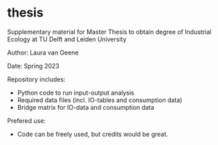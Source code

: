 # thesis
Supplementary material for Master Thesis to obtain degree of Industrial Ecology at TU Delft and Leiden University

Author: Laura van Geene

Date: Spring 2023

Repository includes:
- Python code to run input-output analysis
- Required data files (incl. IO-tables and consumption data)
- Bridge matrix for IO-data and consumption data

Prefered use:
- Code can be freely used, but credits would be great.
